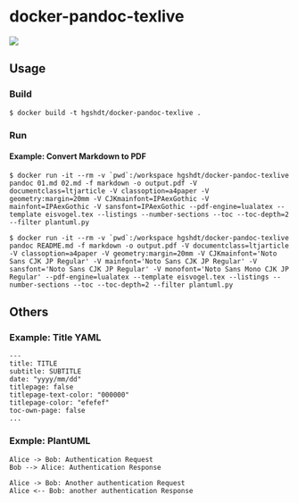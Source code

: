 # docker-pandoc-texlive

[![](https://images.microbadger.com/badges/image/hideto1976/docker-pandoc-texlive.svg)](https://microbadger.com/images/hideto1976/docker-pandoc-texlive "Get your own image badge on microbadger.com")

## Usage

### Build

`$ docker build -t hgshdt/docker-pandoc-texlive .`

### Run 

#### Example: Convert Markdown to PDF

```
$ docker run -it --rm -v `pwd`:/workspace hgshdt/docker-pandoc-texlive pandoc 01.md 02.md -f markdown -o output.pdf -V documentclass=ltjarticle -V classoption=a4paper -V geometry:margin=20mm -V CJKmainfont=IPAexGothic -V mainfont=IPAexGothic -V sansfont=IPAexGothic --pdf-engine=lualatex --template eisvogel.tex --listings --number-sections --toc --toc-depth=2 --filter plantuml.py
```

```
$ docker run -it --rm -v `pwd`:/workspace hgshdt/docker-pandoc-texlive pandoc README.md -f markdown -o output.pdf -V documentclass=ltjarticle -V classoption=a4paper -V geometry:margin=20mm -V CJKmainfont='Noto Sans CJK JP Regular' -V mainfont='Noto Sans CJK JP Regular' -V sansfont='Noto Sans CJK JP Regular' -V monofont='Noto Sans Mono CJK JP Regular' --pdf-engine=lualatex --template eisvogel.tex --listings --number-sections --toc --toc-depth=2 --filter plantuml.py
```

## Others

### Example: Title YAML

```
---
title: TITLE
subtitle: SUBTITLE
date: "yyyy/mm/dd"
titlepage: false
titlepage-text-color: "000000"
titlepage-color: "efefef"
toc-own-page: false
...
```

### Exmple: PlantUML

```plantuml
Alice -> Bob: Authentication Request
Bob --> Alice: Authentication Response

Alice -> Bob: Another authentication Request
Alice <-- Bob: another authentication Response
```
